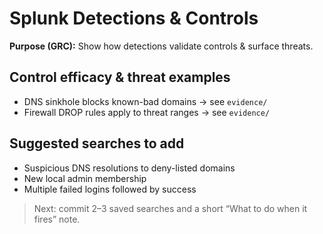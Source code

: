 # Splunk Detections & Controls

**Purpose (GRC):** Show how detections validate controls & surface threats.

## Control efficacy & threat examples
- DNS sinkhole blocks known-bad domains → see `evidence/`
- Firewall DROP rules apply to threat ranges → see `evidence/`

## Suggested searches to add
- Suspicious DNS resolutions to deny-listed domains
- New local admin membership
- Multiple failed logins followed by success

> Next: commit 2–3 saved searches and a short “What to do when it fires” note.
